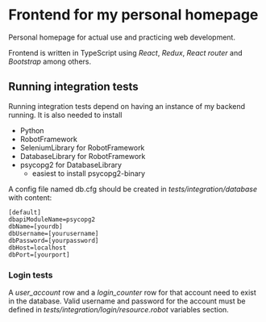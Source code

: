 # Frontend for my personal homepage
Personal homepage for actual use and practicing web development.

Frontend is written in TypeScript using *React*, *Redux*, *React router*
and *Bootstrap* among others.

## Running integration tests
Running integration tests depend on having an instance of my backend
running. It is also needed to install

- Python
- RobotFramework
- SeleniumLibrary for RobotFramework
- DatabaseLibrary for RobotFramework
- psycopg2 for DatabaseLibrary
  - easiest to install psycopg2-binary

A config file named db.cfg should be created in *tests/integration/database*
with content:

```
[default]
dbapiModuleName=psycopg2
dbName=[yourdb]
dbUsername=[yourusername]
dbPassword=[yourpassword]
dbHost=localhost
dbPort=[yourport]
```

### Login tests

A *user_account* row and a *login_counter* row for that account need to
exist in the database. Valid username and password for the account must be
defined in *tests/integration/login/resource.robot* variables section.